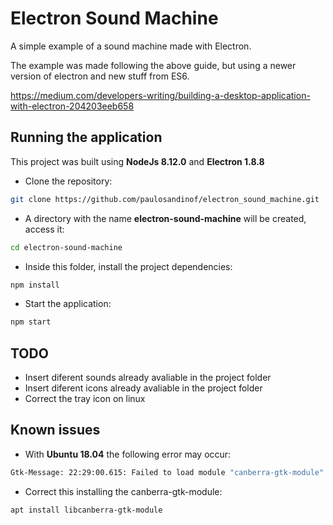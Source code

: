 # Electron Sound Machine

A simple example of a sound machine made with Electron.

The example was made following the above guide, but using a newer version of electron and new stuff from ES6.

https://medium.com/developers-writing/building-a-desktop-application-with-electron-204203eeb658 

## Running the application

This project was built using **NodeJs 8.12.0** and **Electron 1.8.8**

- Clone the repository:
```bash
git clone https://github.com/paulosandinof/electron_sound_machine.git
```

- A directory with the name **electron-sound-machine** will be created, access it:
```bash
cd electron-sound-machine
```

- Inside this folder, install the project dependencies:
```bash
npm install
```

- Start the application:
```bash
npm start
```

## TODO

- Insert diferent sounds already avaliable in the project folder
- Insert diferent icons already avaliable in the project folder
- Correct the tray icon on linux

## Known issues

- With **Ubuntu 18.04** the following error may occur:
```bash
Gtk-Message: 22:29:00.615: Failed to load module "canberra-gtk-module"
```

- Correct this installing the canberra-gtk-module:
```bash
apt install libcanberra-gtk-module
```
